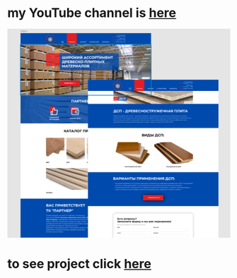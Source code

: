# my YouTube channel is <a href="https://www.youtube.com/@beha-coder">here</a>
<img width="800" src='./ik.png' />

# to see project click <a href="https://dspp.netlify.app/">here</a>
